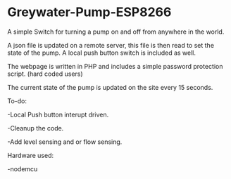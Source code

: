 # Greywater-Pump-ESP8266

A simple Switch for turning a pump on and off from anywhere in the world.

A json file is updated on a remote server, this file is then read to set the state of the pump.
A local push button switch is included as well.

The webpage is written in PHP and includes a simple password protection script. (hard coded users)

The current state of the pump is updated on the site every 15 seconds.

To-do:

-Local Push button interupt driven.

-Cleanup the code.

-Add level sensing and or flow sensing.

Hardware used:

-nodemcu
